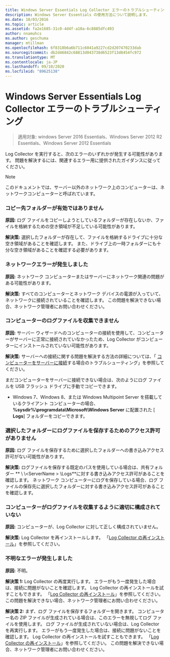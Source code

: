 ```yaml
---
title: Windows Server Essentials Log Collector エラーのトラブルシューティング
description: Windows Server Essentials の使用方法について説明します。
ms.date: 10/03/2016
ms.topic: article
ms.assetid: fa2e1685-31c0-4d4f-a10a-6c8885dfc493
author: nnamuhcs
ms.author: geschuma
manager: mtillman
ms.openlocfilehash: 6f8318b6a6b711c6041a9227cd2d207470233dab
ms.sourcegitcommit: db2d46842c68813d043738d6523f13d8454fc972
ms.translationtype: MT
ms.contentlocale: ja-JP
ms.lasthandoff: 09/10/2020
ms.locfileid: "89625138"
---
```

# <a name="troubleshoot-windows-server-essentials-log-collector-errors"></a>Windows Server Essentials Log Collector エラーのトラブルシューティング

>適用対象: windows Server 2016 Essentials、Windows Server 2012 R2 Essentials、Windows Server 2012 Essentials

Log Collector を実行すると、次のエラーのいずれかが発生する可能性があります。 問題を解決するには、関連するエラー用に提供されたガイダンスに従ってください。

> [!NOTE]
> このドキュメントでは、サーバー以外のネットワーク上のコンピューターは、ネットワークコンピューターと呼ばれています。

###  <a name="the-destination-folder-is-not-valid"></a><a name="BKMK_TheDestinationFolderIsNotValid"></a> コピー先フォルダーが有効ではありません
 **原因:** ログ ファイルをコピーしようとしているフォルダーが存在しないか、ファイルを格納するための空き領域が不足している可能性があります。

 **解決策:** 選択したフォルダーが存在して、ファイルを格納するドライブに十分な空き領域があることを確認します。 また、ドライブ上の一時フォルダーにも十分な空き領域があることを確認する必要があります。

###  <a name="a-network-error-has-occurred"></a><a name="BKMK_ANetworkErrorHasOccurred"></a> ネットワークエラーが発生しました
 **原因:** ネットワーク コンピューターまたはサーバーにネットワーク関連の問題がある可能性があります。

 **解決策:** すべてのコンピューターとネットワーク デバイスの電源が入っていて、ネットワークに接続されていることを確認します。 この問題を解決できない場合、ネットワーク管理者にお問い合わせください。

###  <a name="cannot-collect-log-files-for-the-computer"></a><a name="BKMK_CannotCollectLogFiles"></a> コンピューターのログファイルを収集できません
 **原因:** サーバー ウィザードへのコンピューターの接続を使用して、コンピューターがサーバーに正常に接続されていなかったため、Log Collector がコンピューターにインストールされていない可能性があります。

 **解決策:** サーバーへの接続に関する問題を解決する方法の詳細については、「 [コンピューターをサーバーに接続](https://go.microsoft.com/fwlink/p/?LinkID=241492)する場合のトラブルシューティング」を参照してください。

 まだコンピューターをサーバーに接続できない場合は、次のようにログ ファイルを USB フラッシュ ドライブに手動でコピーできます。

-   Windows 7、Windows 8、または Windows Multipoint Server を搭載しているクライアント コンピューターの場合、 **%sysdir%\programdata\Microsoft\Windows Server** に配置された [ **Logs**] フォルダーをコピーできます。

###  <a name="you-do-not-have-permission-to-save-the-log-files-to-the-selected-folder"></a><a name="BKMK_YouDoNotHavePermission"></a> 選択したフォルダーにログファイルを保存するためのアクセス許可がありません
 **原因:** ログ ファイルを保存するために選択したフォルダーへの書き込みアクセス許可がない可能性があります。

 **解決策:** ログファイルを保存する既定のパスを使用している場合は、共有フォルダー ** \\ \\<ServerName \> \Logs**に対する書き込みアクセス許可があることを確認します。 ネットワーク コンピューターにログを保存している場合、ログ ファイルの保存先に選択したフォルダーに対する書き込みアクセス許可があることを確認します。

###  <a name="the-computer-is-not-configured-properly-to-collect-the-log-files"></a><a name="BKMK_TheComputerIsNotConfiguredProperly"></a> コンピューターがログファイルを収集するように適切に構成されていない
 **原因:** コンピューターが、Log Collector に対して正しく構成されていません。

 **解決策:** Log Collector を再インストールします。 「[Log Collector の再インストール](Install-the-Windows-Server-Essentials-Log-Collector.md#BKMK_Reinstall)」を参照してください。

###  <a name="an-unknown-error-occurred"></a><a name="BKMK_AnUnknownErrorOccurred"></a> 不明なエラーが発生しました
 **原因:** 不明。

 **解決策 1:** Log Collector の再度実行します。 エラーがもう一度発生した場合は、接続に問題がないことを確認します。 Log Collector の再インストールを試すこともできます。 「[Log Collector の再インストール](Install-the-Windows-Server-Essentials-Log-Collector.md#BKMK_Reinstall)」を参照してください。 この問題を解決できない場合、ネットワーク管理者にお問い合わせください。

 **解決策 2:** まず、ログ ファイルを保存するフォルダーを開きます。 コンピューター名の ZIP ファイルが生成されている場合は、このエラーを無視してログ ファイルを使用します。 ログ ファイルが生成されていない場合は、Log Collector を再実行します。 エラーがもう一度発生した場合は、接続に問題がないことを確認します。 Log Collector の再インストールを試すこともできます。 「[Log Collector の再インストール](Install-the-Windows-Server-Essentials-Log-Collector.md#BKMK_Reinstall)」を参照してください。 この問題を解決できない場合、ネットワーク管理者にお問い合わせください。